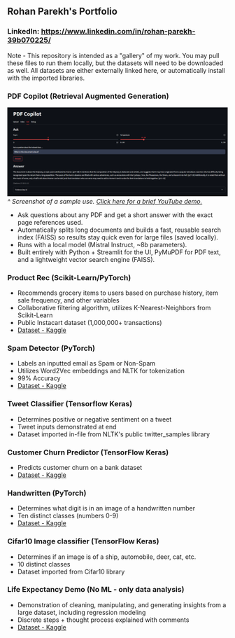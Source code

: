 ## Rohan Parekh's Portfolio
### LinkedIn: https://www.linkedin.com/in/rohan-parekh-39b070225/

Note - This repository is intended as a "gallery" of my work. You may pull these files to run them locally, but the datasets will need to be downloaded as well. All datasets are either externally linked here, or automatically install with the imported libraries.

### PDF Copilot (Retrieval Augmented Generation)

![PDF Copilot UI](pdf_copilot/pdf_copilot_screenshot.png) 
_^ Screenshot of a sample use. [Click here for a brief YouTube demo.](https://youtu.be/zy974ldHlfQ)_
- Ask questions about any PDF and get a short answer with the exact page references used.
- Automatically splits long documents and builds a fast, reusable search index (FAISS) so results stay quick even for large files (saved locally).
- Runs with a local model (Mistral Instruct, ~8b parameters).
- Built entirely with Python + Streamlit for the UI, PyMuPDF for PDF text, and a lightweight vector search engine (FAISS).

### Product Rec (Scikit-Learn/PyTorch)
- Recommends grocery items to users based on purchase history, item sale frequency, and other variables
- Collaborative filtering algorithm, utilizes K-Nearest-Neighbors from Scikit-Learn
- Public Instacart dataset (1,000,000+ transactions)
- [Dataset - Kaggle](https://www.kaggle.com/datasets/yasserh/instacart-online-grocery-basket-analysis-dataset)

### Spam Detector (PyTorch)
- Labels an inputted email as Spam or Non-Spam
- Utilizes Word2Vec embeddings and NLTK for tokenization
- 99% Accuracy
- [Dataset - Kaggle](https://www.kaggle.com/datasets/nitishabharathi/email-spam-dataset)

### Tweet Classifier (Tensorflow Keras)
- Determines positive or negative sentiment on a tweet
- Tweet inputs demonstrated at end
- Dataset imported in-file from NLTK's public twitter_samples library

### Customer Churn Predictor (TensorFlow Keras)
- Predicts customer churn on a bank dataset
- [Dataset - Kaggle](https://www.kaggle.com/datasets/gauravtopre/bank-customer-churn-dataset/data)

### Handwritten (PyTorch)
- Determines what digit is in an image of a handwritten number
- Ten distinct classes (numbers 0-9)
- [Dataset - Kaggle](https://www.kaggle.com/datasets/dhruvildave/english-handwritten-characters-dataset)

### Cifar10 Image classifier (TensorFlow Keras)
- Determines if an image is of a ship, automobile, deer, cat, etc.
- 10 distinct classes
- Dataset imported from Cifar10 library


### Life Expectancy Demo (No ML - only data analysis)
- Demonstration of cleaning, manipulating, and generating insights from a large dataset, including regression modeling
- Discrete steps + thought process explained with comments
- [Dataset - Kaggle](https://www.kaggle.com/datasets/lashagoch/life-expectancy-who-updated/data)
